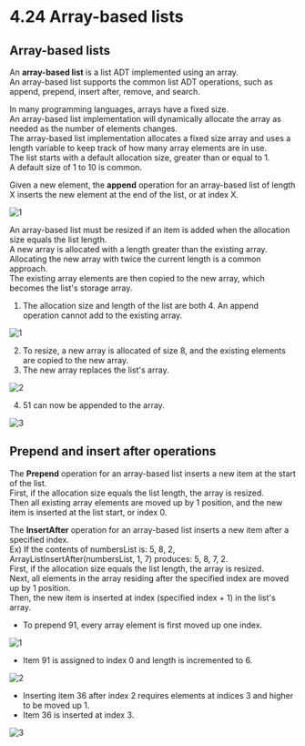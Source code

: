 # 4.24 Array-based lists

## Array-based lists
An **array-based list** is a list ADT implemented using an array.   
An array-based list supports the common list ADT operations, such as append, prepend, insert after, remove, and search.   

In many programming languages, arrays have a fixed size.   
An array-based list implementation will dynamically allocate the array as needed as the number of elements changes.   
The array-based list implementation allocates a fixed size array and uses a length variable to keep track of how many array elements are in use.   
The list starts with a default allocation size, greater than or equal to 1.   
A default size of 1 to 10 is common.   

Given a new element, the **append** operation for an array-based list of length X inserts the new element at the end of the list, or at index X.

![1](https://github.com/ijaejun1025/CIS223-Algorithms/assets/154036705/2e4a6acb-043c-43aa-b89b-6f109f7f2bc4)

An array-based list must be resized if an item is added when the allocation size equals the list length.   
A new array is allocated with a length greater than the existing array.   
Allocating the new array with twice the current length is a common approach.   
The existing array elements are then copied to the new array, which becomes the list's storage array.   

1. The allocation size and length of the list are both 4. An append operation cannot add to the existing array.

![1](https://github.com/ijaejun1025/CIS223-Algorithms/assets/154036705/719dbf4d-8600-4402-8af7-792e6e24faf9)

2. To resize, a new array is allocated of size 8, and the existing elements are copied to the new array.
3. The new array replaces the list's array.

![2](https://github.com/ijaejun1025/CIS223-Algorithms/assets/154036705/b24e092c-2b82-4292-a88b-d2183df9caf4)

4. 51 can now be appended to the array.

![3](https://github.com/ijaejun1025/CIS223-Algorithms/assets/154036705/a23e63bd-0a77-4ed5-95d0-220584b9b6aa)

## Prepend and insert after operations
The **Prepend** operation for an array-based list inserts a new item at the start of the list.   
First, if the allocation size equals the list length, the array is resized.   
Then all existing array elements are moved up by 1 position, and the new item is inserted at the list start, or index 0.   

The **InsertAfter** operation for an array-based list inserts a new item after a specified index.   
Ex) If the contents of numbersList is: 5, 8, 2, ArrayListInsertAfter(numbersList, 1, 7) produces: 5, 8, 7, 2.   
First, if the allocation size equals the list length, the array is resized.   
Next, all elements in the array residing after the specified index are moved up by 1 position.   
Then, the new item is inserted at index (specified index + 1) in the list's array.

* To prepend 91, every array element is first moved up one index.

![1](https://github.com/ijaejun1025/CIS223-Algorithms/assets/154036705/fe0007e9-9892-4e5a-849f-4b5dd5abb297)

* Item 91 is assigned to index 0 and length is incremented to 6.

![2](https://github.com/ijaejun1025/CIS223-Algorithms/assets/154036705/13145f4c-eb88-45ef-80ec-122dc2f809ad)

* Inserting item 36 after index 2 requires elements at indices 3 and higher to be moved up 1.
* Item 36 is inserted at index 3.

![3](https://github.com/ijaejun1025/CIS223-Algorithms/assets/154036705/e7ae6ae8-7049-4677-b9b1-612cb403d9b9)
